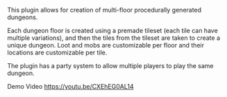 This plugin allows for creation of multi-floor procedurally generated dungeons.

Each dungeon floor is created using a premade tileset (each tile can have multiple variations), and then the tiles from the tileset are taken to create a unique dungeon. Loot and mobs are customizable per floor and their locations are customizable per tile.

The plugin has a party system to allow multiple players to play the same dungeon.

Demo Video
https://youtu.be/CXEhEG0AL14

